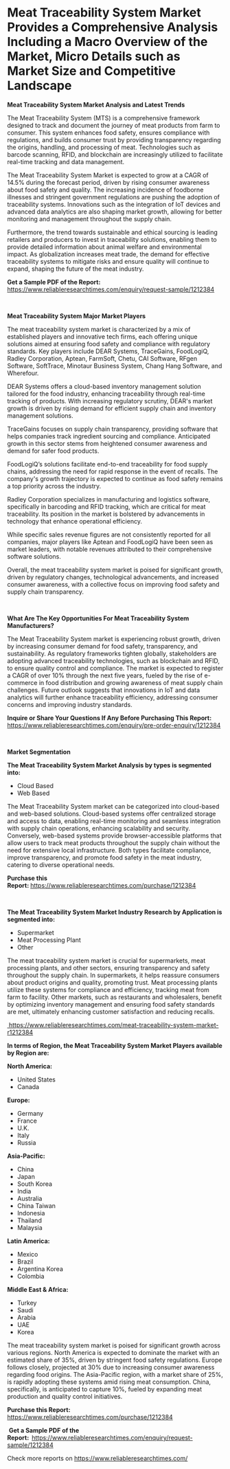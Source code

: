 <p><h1>Meat Traceability System Market Provides a Comprehensive Analysis Including a Macro Overview of the Market, Micro Details such as Market Size and Competitive Landscape</h1></p><p><strong>Meat Traceability System Market Analysis and Latest Trends</strong></p>
<p><p>The Meat Traceability System (MTS) is a comprehensive framework designed to track and document the journey of meat products from farm to consumer. This system enhances food safety, ensures compliance with regulations, and builds consumer trust by providing transparency regarding the origins, handling, and processing of meat. Technologies such as barcode scanning, RFID, and blockchain are increasingly utilized to facilitate real-time tracking and data management.</p><p>The Meat Traceability System Market is expected to grow at a CAGR of 14.5% during the forecast period, driven by rising consumer awareness about food safety and quality. The increasing incidence of foodborne illnesses and stringent government regulations are pushing the adoption of traceability systems. Innovations such as the integration of IoT devices and advanced data analytics are also shaping market growth, allowing for better monitoring and management throughout the supply chain.</p><p>Furthermore, the trend towards sustainable and ethical sourcing is leading retailers and producers to invest in traceability solutions, enabling them to provide detailed information about animal welfare and environmental impact. As globalization increases meat trade, the demand for effective traceability systems to mitigate risks and ensure quality will continue to expand, shaping the future of the meat industry.</p></p>
<p><strong>Get a Sample PDF of the Report:&nbsp;</strong> <a href="https://www.reliableresearchtimes.com/enquiry/request-sample/1212384?utm_campaign=3287&utm_medium=2&utm_source=Github&utm_content=ia&utm_term=24032025&utm_id=meat-traceability-system">https://www.reliableresearchtimes.com/enquiry/request-sample/1212384</a></p>
<p>&nbsp;</p>
<p><strong>Meat Traceability System Major Market Players</strong></p>
<p><p>The meat traceability system market is characterized by a mix of established players and innovative tech firms, each offering unique solutions aimed at ensuring food safety and compliance with regulatory standards. Key players include DEAR Systems, TraceGains, FoodLogiQ, Radley Corporation, Aptean, FarmSoft, Chetu, CAI Software, RFgen Software, SoftTrace, Minotaur Business System, Chang Hang Software, and Wherefour.</p><p>DEAR Systems offers a cloud-based inventory management solution tailored for the food industry, enhancing traceability through real-time tracking of products. With increasing regulatory scrutiny, DEAR's market growth is driven by rising demand for efficient supply chain and inventory management solutions.</p><p>TraceGains focuses on supply chain transparency, providing software that helps companies track ingredient sourcing and compliance. Anticipated growth in this sector stems from heightened consumer awareness and demand for safer food products.</p><p>FoodLogiQ’s solutions facilitate end-to-end traceability for food supply chains, addressing the need for rapid response in the event of recalls. The company's growth trajectory is expected to continue as food safety remains a top priority across the industry.</p><p>Radley Corporation specializes in manufacturing and logistics software, specifically in barcoding and RFID tracking, which are critical for meat traceability. Its position in the market is bolstered by advancements in technology that enhance operational efficiency.</p><p>While specific sales revenue figures are not consistently reported for all companies, major players like Aptean and FoodLogiQ have been seen as market leaders, with notable revenues attributed to their comprehensive software solutions.</p><p>Overall, the meat traceability system market is poised for significant growth, driven by regulatory changes, technological advancements, and increased consumer awareness, with a collective focus on improving food safety and supply chain transparency.</p></p>
<p>&nbsp;</p>
<p><strong>What Are The Key Opportunities For Meat Traceability System Manufacturers?</strong></p>
<p><p>The Meat Traceability System market is experiencing robust growth, driven by increasing consumer demand for food safety, transparency, and sustainability. As regulatory frameworks tighten globally, stakeholders are adopting advanced traceability technologies, such as blockchain and RFID, to ensure quality control and compliance. The market is expected to register a CAGR of over 10% through the next five years, fueled by the rise of e-commerce in food distribution and growing awareness of meat supply chain challenges. Future outlook suggests that innovations in IoT and data analytics will further enhance traceability efficiency, addressing consumer concerns and improving industry standards.</p></p>
<p><strong>Inquire or Share Your Questions If Any Before Purchasing This Report:</strong> <a href="https://www.reliableresearchtimes.com/enquiry/pre-order-enquiry/1212384?utm_campaign=3287&utm_medium=2&utm_source=Github&utm_content=ia&utm_term=24032025&utm_id=meat-traceability-system">https://www.reliableresearchtimes.com/enquiry/pre-order-enquiry/1212384</a></p>
<p>&nbsp;</p>
<p><strong>Market Segmentation</strong></p>
<p><strong>The Meat Traceability System Market Analysis by types is segmented into:</strong></p>
<p><ul><li>Cloud Based</li><li>Web Based</li></ul></p>
<p><p>The Meat Traceability System market can be categorized into cloud-based and web-based solutions. Cloud-based systems offer centralized storage and access to data, enabling real-time monitoring and seamless integration with supply chain operations, enhancing scalability and security. Conversely, web-based systems provide browser-accessible platforms that allow users to track meat products throughout the supply chain without the need for extensive local infrastructure. Both types facilitate compliance, improve transparency, and promote food safety in the meat industry, catering to diverse operational needs.</p></p>
<p><strong>Purchase this Report:&nbsp;</strong><a href="https://www.reliableresearchtimes.com/purchase/1212384?utm_campaign=3287&utm_medium=2&utm_source=Github&utm_content=ia&utm_term=24032025&utm_id=meat-traceability-system">https://www.reliableresearchtimes.com/purchase/1212384</a></p>
<p>&nbsp;</p>
<p><strong>The Meat Traceability System Market Industry Research by Application is segmented into:</strong></p>
<p><ul><li>Supermarket</li><li>Meat Processing Plant</li><li>Other</li></ul></p>
<p><p>The meat traceability system market is crucial for supermarkets, meat processing plants, and other sectors, ensuring transparency and safety throughout the supply chain. In supermarkets, it helps reassure consumers about product origins and quality, promoting trust. Meat processing plants utilize these systems for compliance and efficiency, tracking meat from farm to facility. Other markets, such as restaurants and wholesalers, benefit by optimizing inventory management and ensuring food safety standards are met, ultimately enhancing customer satisfaction and reducing recalls.</p></p>
<p><a href="https://www.reliableresearchtimes.com/meat-traceability-system-market-r1212384?utm_campaign=3287&utm_medium=2&utm_source=Github&utm_content=ia&utm_term=24032025&utm_id=meat-traceability-system">&nbsp;https://www.reliableresearchtimes.com/meat-traceability-system-market-r1212384</a></p>
<p><strong>In terms of Region, the Meat Traceability System Market Players available by Region are:</strong></p>
<p>
    <p> <strong> North America: </strong>
        <ul>
            <li>United States</li>
            <li>Canada</li>
        </ul>
        </p> 
    <p> <strong> Europe: </strong>
        <ul>
            <li>Germany</li>
            <li>France</li>
            <li>U.K.</li>
            <li>Italy</li>
            <li>Russia</li>
        </ul>
        </p> 
    <p> <strong> Asia-Pacific: </strong>
        <ul>
            <li>China</li>
            <li>Japan</li>
            <li>South Korea</li>
            <li>India</li>
            <li>Australia</li>
            <li>China Taiwan</li>
            <li>Indonesia</li>
            <li>Thailand</li>
            <li>Malaysia</li>
        </ul>
        </p> 
    <p> <strong> Latin America: </strong>
        <ul>
            <li>Mexico</li>
            <li>Brazil</li>
            <li>Argentina Korea</li>
            <li>Colombia</li>
        </ul>
        </p> 
    <p> <strong> Middle East & Africa: </strong>
        <ul>
            <li>Turkey</li>
            <li>Saudi</li>
            <li>Arabia</li>
            <li>UAE</li>
            <li>Korea</li>
        </ul>
    </p>
    </p>
<p><p>The meat traceability system market is poised for significant growth across various regions. North America is expected to dominate the market with an estimated share of 35%, driven by stringent food safety regulations. Europe follows closely, projected at 30% due to increasing consumer awareness regarding food origins. The Asia-Pacific region, with a market share of 25%, is rapidly adopting these systems amid rising meat consumption. China, specifically, is anticipated to capture 10%, fueled by expanding meat production and quality control initiatives.</p></p>
<p><strong>Purchase this Report: </strong><a href="https://www.reliableresearchtimes.com/purchase/1212384?utm_campaign=3287&utm_medium=2&utm_source=Github&utm_content=ia&utm_term=24032025&utm_id=meat-traceability-system">https://www.reliableresearchtimes.com/purchase/1212384</a></p>
<p>&nbsp;<strong>Get a Sample PDF of the Report:&nbsp;&nbsp;</strong><a href="https://www.reliableresearchtimes.com/enquiry/request-sample/1212384?utm_campaign=3287&utm_medium=2&utm_source=Github&utm_content=ia&utm_term=24032025&utm_id=meat-traceability-system">https://www.reliableresearchtimes.com/enquiry/request-sample/1212384</a></p>
<p><strong></strong></p>
<p>Check more reports on <a href="https://www.reliableresearchtimes.com/?utm_campaign=3287&utm_medium=2&utm_source=Github&utm_content=ia&utm_term=24032025&utm_id=meat-traceability-system">https://www.reliableresearchtimes.com/</a></p>